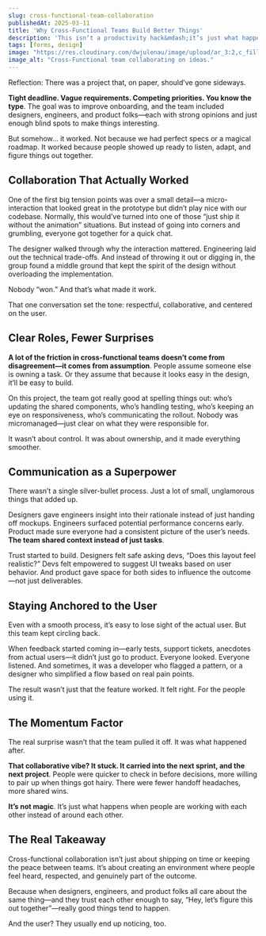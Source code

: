 ```yaml
---
slug: cross-functional-team-collaboration
publishedAt: 2025-03-11
title: 'Why Cross-Functional Teams Build Better Things'
description: 'This isn’t a productivity hack&mdash;it’s just what happens when designers, engineers, and product folks actually talk to each other. A story about team trust, shared wins, and one nearly-doomed micro-interaction that brought everyone to the table.'
tags: [forms, design]
image: "https://res.cloudinary.com/dwjulenau/image/upload/ar_3:2,c_fill,dpr_auto,f_auto,fl_progressive,q_auto/v1743963713/josh-portfolio/assets_task_01jr6589gne0h9rjapex810m08_img_0.webp"
image_alt: "Cross-Functional team collaborating on ideas."
---
```

Reflection: There was a project that, on paper, should’ve gone sideways.

<strong>Tight deadline. Vague requirements. Competing priorities. You know the type</strong>. The goal was to improve onboarding, and the team included designers, engineers, and product folks&mdash;each with strong opinions and just enough blind spots to make things interesting.

But somehow… it worked. Not because we had perfect specs or a magical roadmap. It worked because people showed up ready to listen, adapt, and figure things out together.

## Collaboration That Actually Worked
One of the first big tension points was over a small detail&mdash;a micro-interaction that looked great in the prototype but didn’t play nice with our codebase. Normally, this would’ve turned into one of those “just ship it without the animation” situations. But instead of going into corners and grumbling, everyone got together for a quick chat.

The designer walked through why the interaction mattered. Engineering laid out the technical trade-offs. And instead of throwing it out or digging in, the group found a middle ground that kept the spirit of the design without overloading the implementation.

Nobody “won.” And that’s what made it work.

That one conversation set the tone: respectful, collaborative, and centered on the user.

## Clear Roles, Fewer Surprises
<strong>A lot of the friction in cross-functional teams doesn’t come from disagreement&mdash;it comes from assumption</strong>. People assume someone else is owning a task. Or they assume that because it looks easy in the design, it’ll be easy to build.

On this project, the team got really good at spelling things out: who’s updating the shared components, who’s handling testing, who’s keeping an eye on responsiveness, who’s communicating the rollout. Nobody was micromanaged&mdash;just clear on what they were responsible for.

It wasn’t about control. It was about ownership, and it made everything smoother.

## Communication as a Superpower
There wasn’t a single silver-bullet process. Just a lot of small, unglamorous things that added up.

Designers gave engineers insight into their rationale instead of just handing off mockups. Engineers surfaced potential performance concerns early. Product made sure everyone had a consistent picture of the user’s needs. <strong>The team shared context instead of just tasks</strong>.

Trust started to build. Designers felt safe asking devs, “Does this layout feel realistic?” Devs felt empowered to suggest UI tweaks based on user behavior. And product gave space for both sides to influence the outcome&mdash;not just deliverables.

## Staying Anchored to the User
Even with a smooth process, it’s easy to lose sight of the actual user. But this team kept circling back.

When feedback started coming in&mdash;early tests, support tickets, anecdotes from actual users&mdash;it didn’t just go to product. Everyone looked. Everyone listened. And sometimes, it was a developer who flagged a pattern, or a designer who simplified a flow based on real pain points.

The result wasn’t just that the feature worked. It felt right. For the people using it.

## The Momentum Factor
The real surprise wasn’t that the team pulled it off. It was what happened after.

<strong>That collaborative vibe? It stuck. It carried into the next sprint, and the next project</strong>. People were quicker to check in before decisions, more willing to pair up when things got hairy. There were fewer handoff headaches, more shared wins.

<strong>It’s not magic</strong>. It’s just what happens when people are working with each other instead of around each other.

## The Real Takeaway
Cross-functional collaboration isn’t just about shipping on time or keeping the peace between teams. It’s about creating an environment where people feel heard, respected, and genuinely part of the outcome.

Because when designers, engineers, and product folks all care about the same thing&mdash;and they trust each other enough to say, “Hey, let’s figure this out together”&mdash;really good things tend to happen.

And the user? They usually end up noticing, too.
